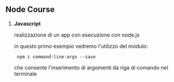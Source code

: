 ## Node Course

1. **Javascript**
   
    realizzazione di un app con esecuzione con node.js
    
    in questo primo esempio vedremo l'utilizzo del modulo:
    
        npm i command-line-args --save
     
    che consente l'inserimento di argomenti da riga di comando nel terminale